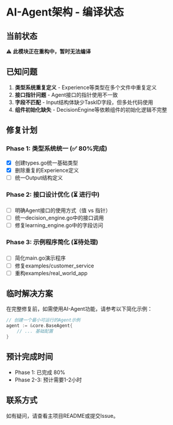 # AI-Agent架构 - 编译状态

## 当前状态

⚠️ **此模块正在重构中，暂时无法编译**

## 已知问题

1. **类型系统重复定义** - Experience等类型在多个文件中重复定义
2. **接口指针问题** - Agent接口的指针使用不一致
3. **字段不匹配** - Input结构体缺少TaskID字段，但多处代码使用
4. **组件初始化缺失** - DecisionEngine等依赖组件的初始化逻辑不完整

## 修复计划

### Phase 1: 类型系统统一 (✅ 80%完成)

- [x] 创建types.go统一基础类型
- [x] 删除重复的Experience定义
- [ ] 统一Output结构定义

### Phase 2: 接口设计优化 (⏳ 进行中)

- [ ] 明确Agent接口的使用方式（值 vs 指针）
- [ ] 统一decision_engine.go中的接口调用
- [ ] 修复learning_engine.go中的字段访问

### Phase 3: 示例程序简化 (⏳待处理)

- [ ] 简化main.go演示程序
- [ ] 修复examples/customer_service
- [ ] 重构examples/real_world_app

## 临时解决方案

在完整修复前，如需使用AI-Agent功能，请参考以下简化示例：

```go
// 创建一个最小可运行的Agent示例
agent := &core.BaseAgent{
    // ... 基础配置
}
```

## 预计完成时间

- Phase 1: 已完成 80%
- Phase 2-3: 预计需要1-2小时

## 联系方式

如有疑问，请查看主项目README或提交Issue。
